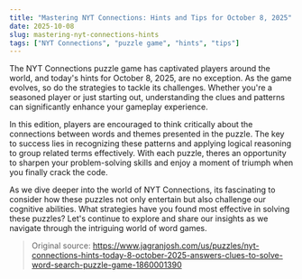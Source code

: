 ```yaml
---
title: "Mastering NYT Connections: Hints and Tips for October 8, 2025"
date: 2025-10-08
slug: mastering-nyt-connections-hints
tags: ["NYT Connections", "puzzle game", "hints", "tips"]
---
```


The NYT Connections puzzle game has captivated players around the world, and today's hints for October 8, 2025, are no exception. As the game evolves, so do the strategies to tackle its challenges. Whether you're a seasoned player or just starting out, understanding the clues and patterns can significantly enhance your gameplay experience.

In this edition, players are encouraged to think critically about the connections between words and themes presented in the puzzle. The key to success lies in recognizing these patterns and applying logical reasoning to group related terms effectively. With each puzzle, theres an opportunity to sharpen your problem-solving skills and enjoy a moment of triumph when you finally crack the code.

As we dive deeper into the world of NYT Connections, its fascinating to consider how these puzzles not only entertain but also challenge our cognitive abilities. What strategies have you found most effective in solving these puzzles? Let's continue to explore and share our insights as we navigate through the intriguing world of word games.
> Original source: https://www.jagranjosh.com/us/puzzles/nyt-connections-hints-today-8-october-2025-answers-clues-to-solve-word-search-puzzle-game-1860001390